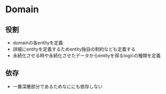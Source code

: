 # Domain

## 役割
- domainの各entityを定義
- 詳細にentityを定義するためentity独自の制約なども定義する
- 永続化させる時や永続化させたデータからentityを得るlogicの種類を定義

## 依存
- 一番深層部分であるためなににも依存しない